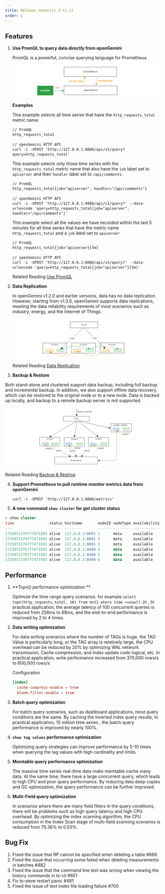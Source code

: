 ```yaml
---
title: Release notes(v1.3-rc.1)
order: 1
---
```


## Features  

1. **Use PromQL to query data directly from openGemini**

   PromQL is a powerful, concise querying language for Prometheus. 

   ![image-20240828100203674](../../../static/img/guide/version/image-20240828100203674.png)

   **Examples**

   This example selects all time series that have the `http_requests_total` metric name:

   ```shell
   // PromQL
   http_requests_total
   
   // openGemini HTTP API
   curl -i -XPOST 'http://127.0.0.1:8086/api/v1/query?query=http_requests_total'
   ```

   This example selects only those time series with the `http_requests_total` metric name that also have the `job` label set to `apiserver` and their `handler` label set to `/api/comments`:

   ```shell
   // PromQL
   http_requests_total{job="apiserver", handler="/api/comments"}
   
   // openGemini HTTP API
   curl -i -XPOST 'http://127.0.0.1:8086/api/v1/query?' --data-urlencode 'query=http_requests_total{job="apiserver", handler="/api/comments"}'
   ```

   This example select all the values we have recorded within the last 5 minutes for all time series that have the metric name `http_requests_total` and a `job` label set to `apiserver`:

   ```shell
   // PromQL
   http_requests_total{job="apiserver}[5m]
   
   // openGemini HTTP API
   curl -i -XPOST 'http://127.0.0.1:8086/api/v1/query?' --data-urlencode 'query=http_requests_total{job="apiserver"}[5m]'
   ```

   Related Reading [Use PromQL](https://docs.opengemini.org/guide/query_data/promql.md)

2. **Data Replication** 

   In openGemini v1.2.0 and earlier versions, data has no data replication. However, starting from v1.3.0, openGemini supports data replications, meeting the data reliability requirements of most scenarios such as industry, energy, and the Internet of Things.

   ![image-20240828101727172](../../../static/img/guide/version/image-20240828101727172.png)

   Related Reading [Data Replication](https://docs.opengemini.org/guide/features/replication.md)

3.  **Backup & Restore**

   Both stand-alone and clustered support data backup, including full backup and incremental backup. In addition, we also support offline data recovery, which can be restored to the original node or to a new node. Data is backed up locally, and backup to a remote backup server is not supported.

   ![image-20240828105008977](../../../static/img/guide/version/image-20240828105008977.png)

   Related Reading [Backup & Restroe](https://docs.opengemini.org/guide/maintenance/back_restore.html)

4. **Support Prometheus to pull runtime monitor metrics data from openGemini**

   ```shell
   curl -i -XPOST 'http://127.0.0.1:8086/metrics'
   ```

5.  **A new command `show cluster` for get cluster status**

   ```sql
   > show cluster
   time                status hostname       nodeID nodeType availability
   ----                ------ --------       ------ -------- ------------
   1725071376777471503 alive  127.0.0.3:8091 1      meta     available
   1725071376777471503 alive  127.0.0.1:8091 2      meta     available
   1725071376777471503 alive  127.0.0.2:8091 3      meta     available
   1725071376777471503 alive  127.0.0.1:8400 4      data     available
   1725071376777471503 alive  127.0.0.2:8400 5      data     available
   1725071376777471503 alive  127.0.0.3:8400 6      data     available
   ```



## Performance

1. **Topn() performance optimization **

   Optimize the time range query scenarios. for example `select topn(http_requests_total, 10) from mst1 where time >=now()-2h` , In practical application, the average latency of 100 concurrent queries is reduced from 256ms to 68ms, and the end-to-end performance is improved by 2 to 4 times.

2. **Data writing optimization**

   For data writing scenarios where the number of TAGs is huge, the TAG Value is particularly long, or the TAG array is relatively large, the CPU overhead can be reduced by 20% by optimizing WAL network transmission, Cache compression, and index update code logical, etc. In practical application, write performance increased from 370,000 rows/s to 600,000 rows/s

   Configuration

   ```toml
   [index]
     cache-compress-enable = true
     bloom-filter-enable = true
   ```
   
3. **Batch query optimization**

   For batch query scenarios, such as dashboard applications, most query conditions are the same. By caching the inverted index query results, In practical application, 10 million time series , the batch query performance is improved by nearly 100%.

4. **`show tag values` performance optimization**

   Optimizing query strategies can improve performance by 5-10 times when querying the tag values with high cardinality and limits.

5. **Memtable query performance optimization**

   The massive time series real-time data make memtable cache many data. At the same time, there have a large concurrent query, which leads to high CPU and poor query performance. By reducing data deep copies and GC optimization, the query performance can be further improved.

6. **Multi-Field query optimization**

   In scenarios where there are many field filters in the query conditions, there will be problems such as high query latency and high CPU overhead. By optimizing the index scanning algorithm, the CPU consumption in the Index Scan stage of multi-field scanning scenarios is reduced from 75.36% to 0.53%.

## Bug Fix

1. Fixed the issue that RP cannot be specified when deleting a table #666
2. Fixed the issue that occurring some failed when deleting measurements in batches #482
3. Fixed the issue that the command line text was wrong when viewing the history commands in ts-cli #651
4. Fix ts-store restart panic #481
5. Fixed the issue of text index file loading failure #700

